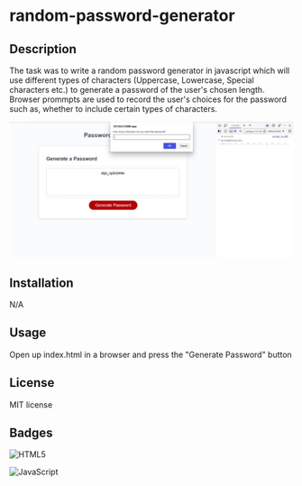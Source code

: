 # random-password-generator

## Description

The task was to write a random password generator in javascript which will use different types of characters (Uppercase, Lowercase, Special characters etc.) to generate a password of the user's chosen length. Browser prommpts are used to record the user's choices for the password such as, whether to include certain types of characters.

![Screenshot](random%20password%20snip%20project.PNG)

## Installation

N/A

## Usage

Open up index.html in a browser and press the "Generate Password" button

## License

MIT license

## Badges

![HTML5](https://img.shields.io/badge/html5-%23E34F26.svg?style=for-the-badge&logo=html5&logoColor=white)

![JavaScript](https://img.shields.io/badge/javascript-%23323330.svg?style=for-the-badge&logo=javascript&logoColor=%23F7DF1E)
